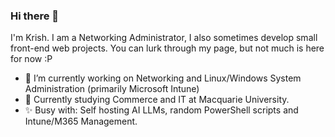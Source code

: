 ### Hi there 👋

I'm Krish. I am a Networking Administrator, I also sometimes develop small front-end web projects. You can lurk through my page, but not much is here for now :P

- 🔭 I’m currently working on Networking and Linux/Windows System Administration (primarily Microsoft Intune)
- 🏫 Currently studying Commerce and IT at Macquarie University.
- ✨ Busy with: Self hosting AI LLMs, random PowerShell scripts and Intune/M365 Management.
